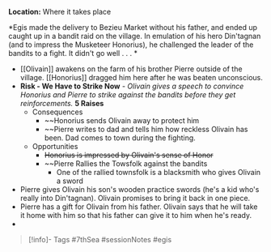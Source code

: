 **Location:** Where it takes place

*Egis made the delivery to Bezieu Market without his father, and ended up caught up in a bandit raid on the village.  In emulation of his hero Din'tagnan (and to impress the Musketeer Honorius), he challenged the leader of the bandits to a fight.  It didn't go well . . . *

- [[Olivain]] awakens on the farm of his brother Pierre outside of the village.  [[Honorius]] dragged him here after he was beaten unconscious.
- **Risk - We Have to Strike Now** - *Olivain gives a speech to convince Honorius and Pierre to strike against the bandits before they get reinforcements.*  **5 Raises**
	- Consequences
		- ~~Honorius sends Olivain away to protect him
		- ~~Pierre writes to dad and tells him how reckless Olivain has been.  Dad comes to town during the fighting.
	- Opportunities
		- ~~Honorius is impressed by Olivain's sense of Honor~~
		- ~~Pierre Rallies the Towsfolk against the bandits
			- One of the rallied townsfolk is a blacksmith who gives Olivain a sword
- Pierre gives Olivain his son's wooden practice swords (he's a kid who's really into Din'tagnan).  Olivain promises to bring it back in one piece.
- Pierre has a gift for Olivain from his father.  Olivain says that he will take it home with him so that his father can give it to him when he's ready.
- 

> [!info]- Tags
> #7thSea #sessionNotes #egis 

